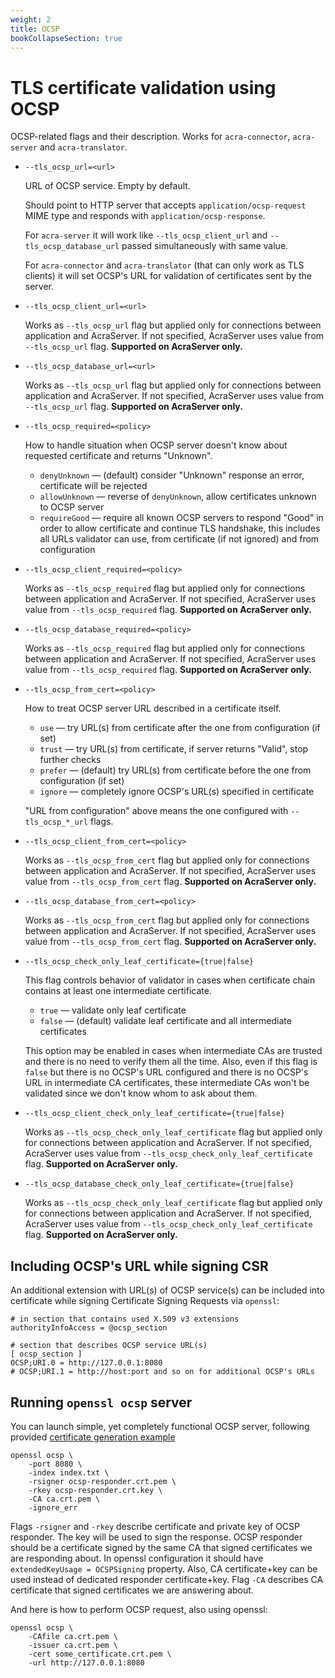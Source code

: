 ```yaml
---
weight: 2
title: OCSP
bookCollapseSection: true
---
```


# TLS certificate validation using OCSP

OCSP-related flags and their description. Works for `acra-connector`, `acra-server` and `acra-translator`.

* `--tls_ocsp_url=<url>`

  URL of OCSP service.
  Empty by default.

  Should point to HTTP server that accepts `application/ocsp-request` MIME type
  and responds with `application/ocsp-response`.

  For `acra-server` it will work like `--tls_ocsp_client_url` and `--tls_ocsp_database_url`
  passed simultaneously with same value.

  For `acra-connector` and `acra-translator` (that can only work as TLS clients)
  it will set OCSP's URL for validation of certificates sent by the server.

* `--tls_ocsp_client_url=<url>`

  Works as `--tls_ocsp_url` flag but applied only for connections between application and AcraServer. If not specified, AcraServer uses value from `--tls_ocsp_url` flag. **Supported on AcraServer only.**

* `--tls_ocsp_database_url=<url>`

  Works as `--tls_ocsp_url` flag but applied only for connections between application and AcraServer. If not specified, AcraServer uses value from `--tls_ocsp_url` flag. **Supported on AcraServer only.**

* `--tls_ocsp_required=<policy>`

  How to handle situation when OCSP server doesn't know about requested certificate and returns "Unknown".

  * `denyUnknown` — (default) consider "Unknown" response an error, certificate will be rejected
  * `allowUnknown` — reverse of `denyUnknown`, allow certificates unknown to OCSP server
  * `requireGood` — require all known OCSP servers to respond "Good" in order to allow certificate and
    continue TLS handshake, this includes all URLs validator can use, from certificate (if not ignored) and from configuration

* `--tls_ocsp_client_required=<policy>`

  Works as `--tls_ocsp_required` flag but applied only for connections between application and AcraServer. If not specified, AcraServer uses value from `--tls_ocsp_required` flag. **Supported on AcraServer only.**

* `--tls_ocsp_database_required=<policy>`

  Works as `--tls_ocsp_required` flag but applied only for connections between application and AcraServer. If not specified, AcraServer uses value from `--tls_ocsp_required` flag. **Supported on AcraServer only.**

* `--tls_ocsp_from_cert=<policy>`

  How to treat OCSP server URL described in a certificate itself.

  * `use` — try URL(s) from certificate after the one from configuration (if set)
  * `trust` — try URL(s) from certificate, if server returns "Valid", stop further checks
  * `prefer` — (default) try URL(s) from certificate before the one from configuration (if set)
  * `ignore` — completely ignore OCSP's URL(s) specified in certificate

  "URL from configuration" above means the one configured with `--tls_ocsp_*_url` flags.

* `--tls_ocsp_client_from_cert=<policy>`

  Works as `--tls_ocsp_from_cert` flag but applied only for connections between application and AcraServer. If not specified, AcraServer uses value from `--tls_ocsp_from_cert` flag. **Supported on AcraServer only.**

* `--tls_ocsp_database_from_cert=<policy>`

  Works as `--tls_ocsp_from_cert` flag but applied only for connections between application and AcraServer. If not specified, AcraServer uses value from `--tls_ocsp_from_cert` flag. **Supported on AcraServer only.**

* `--tls_ocsp_check_only_leaf_certificate={true|false}`

  This flag controls behavior of validator in cases when certificate chain contains at least one intermediate certificate.

  * `true` — validate only leaf certificate
  * `false` — (default) validate leaf certificate and all intermediate certificates

  This option may be enabled in cases when intermediate CAs are trusted and there is no need to verify them all the time.
  Also, even if this flag is `false` but there is no OCSP's URL configured and there is no OCSP's URL in intermediate CA certificates,
  these intermediate CAs won't be validated since we don't know whom to ask about them.

* `--tls_ocsp_client_check_only_leaf_certificate={true|false}`

  Works as `--tls_ocsp_check_only_leaf_certificate` flag but applied only for connections between application and AcraServer. If not specified, AcraServer uses value from `--tls_ocsp_check_only_leaf_certificate` flag. **Supported on AcraServer only.**

* `--tls_ocsp_database_check_only_leaf_certificate={true|false}`

  Works as `--tls_ocsp_check_only_leaf_certificate` flag but applied only for connections between application and AcraServer. If not specified, AcraServer uses value from `--tls_ocsp_check_only_leaf_certificate` flag. **Supported on AcraServer only.**

## Including OCSP's URL while signing CSR

An additional extension with URL(s) of OCSP service(s) can be included into certificate while signing Certificate Signing Requests via `openssl`:
```
# in section that contains used X.509 v3 extensions
authorityInfoAccess = @ocsp_section

# section that describes OCSP service URL(s)
[ ocsp_section ]
OCSP;URI.0 = http://127.0.0.1:8080
# OCSP;URI.1 = http://host:port and so on for additional OCSP's URLs
```

## Running `openssl ocsp` server

You can launch simple, yet completely functional OCSP server, following provided [certificate generation example](/acra/configuring-maintaining/tls/generate-certificate-with-openssl/)

```
openssl ocsp \
    -port 8080 \
    -index index.txt \
    -rsigner ocsp-responder.crt.pem \
    -rkey ocsp-responder.crt.key \
    -CA ca.crt.pem \
    -ignore_err
```

Flags `-rsigner` and `-rkey` describe certificate and private key of OCSP responder. The key will be used to sign the response.
OCSP responder should be a certificate signed by the same CA that signed certificates we are responding about.
In openssl configuration it should have `extendedKeyUsage = OCSPSigning` property.
Also, CA certificate+key can be used instead of dedicated responder certificate+key.
Flag `-CA` describes CA certificate that signed certificates we are answering about.

And here is how to perform OCSP request, also using openssl:
```
openssl ocsp \
    -CAfile ca.crt.pem \
    -issuer ca.crt.pem \
    -cert some_certificate.crt.pem \
    -url http://127.0.0.1:8080
```
